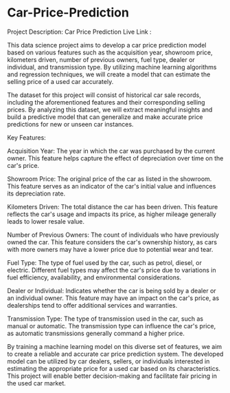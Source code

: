 # Car-Price-Prediction
Project Description: Car Price Prediction 
Live Link : 

This data science project aims to develop a car price prediction model based on various features such as the acquisition year, showroom price, kilometers driven, number of previous owners, fuel type, dealer or individual, and transmission type. By utilizing machine learning algorithms and regression techniques, we will create a model that can estimate the selling price of a used car accurately.

The dataset for this project will consist of historical car sale records, including the aforementioned features and their corresponding selling prices. By analyzing this dataset, we will extract meaningful insights and build a predictive model that can generalize and make accurate price predictions for new or unseen car instances.

Key Features:

Acquisition Year: The year in which the car was purchased by the current owner. This feature helps capture the effect of depreciation over time on the car's price.

Showroom Price: The original price of the car as listed in the showroom. This feature serves as an indicator of the car's initial value and influences its depreciation rate.

Kilometers Driven: The total distance the car has been driven. This feature reflects the car's usage and impacts its price, as higher mileage generally leads to lower resale value.

Number of Previous Owners: The count of individuals who have previously owned the car. This feature considers the car's ownership history, as cars with more owners may have a lower price due to potential wear and tear.

Fuel Type: The type of fuel used by the car, such as petrol, diesel, or electric. Different fuel types may affect the car's price due to variations in fuel efficiency, availability, and environmental considerations.

Dealer or Individual: Indicates whether the car is being sold by a dealer or an individual owner. This feature may have an impact on the car's price, as dealerships tend to offer additional services and warranties.

Transmission Type: The type of transmission used in the car, such as manual or automatic. The transmission type can influence the car's price, as automatic transmissions generally command a higher price.

By training a machine learning model on this diverse set of features, we aim to create a reliable and accurate car price prediction system. The developed model can be utilized by car dealers, sellers, or individuals interested in estimating the appropriate price for a used car based on its characteristics. This project will enable better decision-making and facilitate fair pricing in the used car market.